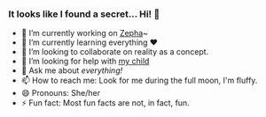 ### It looks like I found a secret... Hi! 👋

- 🔭 I’m currently working on [Zepha](https://github.com/Aurailus/Zepha)~
- 🌱 I’m currently learning everything :heart:
- 👯 I’m looking to collaborate on reality as a concept.
- 🤔 I’m looking for help with [my child](https://github.com/Aurailus/Zepha)
- 💬 Ask me about *everything!*
- 📫 How to reach me: Look for me during the full moon, I'm fluffy.
- 😄 Pronouns: She/her
- ⚡ Fun fact: Most fun facts are not, in fact, fun.
